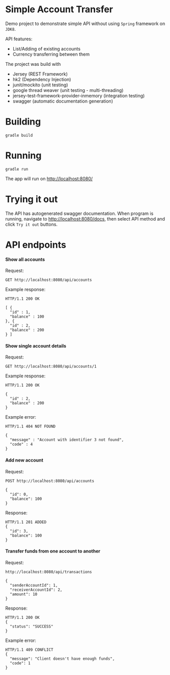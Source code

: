 Simple Account Transfer
=======================

Demo project to demonstrate simple API without using `Spring` framework on `JDK8`.

API features: 
 - List/Adding of existing accounts
 - Currency transferring between them

The project was build with
 - Jersey (REST Framework)
 - hk2 (Dependency Injection)
 - junit/mockito (unit testing)
 - google thread weaver (unit testing - multi-threading)
 - jersey-test-framework-provider-inmemory (integration testing)
 - swagger (automatic documentation generation)

Building
========

```batch
gradle build
```

Running
=======
```batch
gradle run
```

The app will run on [http://localhost:8080/](http://localhost:8080/docs)

Trying it out
=============

The API has autogenerated swagger documentation.
When program is running, navigate to [http://localhost:8080/docs](http://localhost:8080/docs),
then select API method and click `Try it out` buttons.

API endpoints
=============


#### Show all accounts

Request:

``` http
GET http://localhost:8080/api/accounts
```

Example response:

``` http
HTTP/1.1 200 OK

[ {
  "id" : 1,
  "balance" : 100
}, {
  "id" : 2,
  "balance" : 200
} ]
```

#### Show single account details

Request:

``` http
GET http://localhost:8080/api/accounts/1
```

Example response:

``` http
HTTP/1.1 200 OK

{
  "id" : 2,
  "balance" : 200
}
```

Example error:

``` http
HTTP/1.1 404 NOT FOUND

{
  "message" : "Account with identifier 3 not found",
  "code" : 4
}
```

#### Add new account

Request:

``` http
POST http://localhost:8080/api/accounts

{
  "id": 0,
  "balance": 100
}
```

Response:

``` http
HTTP/1.1 201 ADDED
{
  "id": 3,
  "balance": 100
}
```

#### Transfer funds from one account to another

Request:

``` http
http://localhost:8080/api/transactions

{
  "senderAccountId": 1,
  "receiverAccountId": 2,
  "amount": 10
}
```

Response:

``` http
HTTP/1.1 200 OK
{
  "status": "SUCCESS"
}
```

Example error:

``` http
HTTP/1.1 409 CONFLICT
{
  "message": "Client doesn't have enough funds",
  "code": 1
}
```
